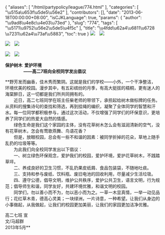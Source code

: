 {
    "aliases": [
        "/html/partypolicy/league/774.html"
    ],
    "categories": [
        "\u515a\u653f\u5de5\u56e2"
    ],
    "contributors": [],
    "date": "2013-06-18T00:00:00+08:00",
    "isCJKLanguage": true,
    "params": {
        "author": "\u9ad8\u4e8c\u4e03\u73ed"
    },
    "slug": "774",
    "tags": [
        "\u5171\u9752\u56e2\u5de5\u4f5c"
    ],
    "title": "\u4fdd\u62a4\u6811\u6728  \u7231\u62a4\u73af\u5883",
    "toc": true
}
**![](https://cdn.tfls.online/mirror/full/179b659cf9d76d397f195b45fa3089967a0a5fbc.jpg)　![](https://cdn.tfls.online/mirror/full/58e94dd2565930fa64fce27cda80f22a05822163.jpg)**

**![](https://cdn.tfls.online/mirror/full/e2c6cb3ed5f115bb2fb7a57d7aef64467666a818.jpg)　![](https://cdn.tfls.online/mirror/full/33d7ab0133cde26c32b8b50f8150ed647e5134a2.jpg)**

**![](https://cdn.tfls.online/mirror/full/2bbdc74fe385474a9b45574e275d503394ec0aed.jpg)　![](https://cdn.tfls.online/mirror/full/f0a2c6369edc2f81e25e4f0cad60213715703937.jpg)**

**保护树木  爱护环境  
                  ——高二7班向全校同学发出倡议**

 **野芳发而幽香，佳木秀而繁阴。这就是我们的学校——小外，一个干净整洁，环境优美的校园。漫步其中，有五彩缤纷的月季，有高大挺拔的梧桐，更有迷人的海棠醉日，这一切都是我们所共同拥有的。  
　　近日，高二七班同学在班主任柴老师的带领下，承担起给树木做标牌的任务。从资料的搜集诗句的查找和筛选，再到挂绳的编织，凝聚了全体同学的智慧和汗水。每一位同学都积极参与，通过这次活动，不仅增强了同学们的环保意识，更培养了同学们的热爱大自然的情感。  
　　绿色生命是我们这个家园的主体，没有花草树木怎么会有滋润清新的空气，没有花草树木，怎会有莺歌燕舞、鸟语花香？  
　　但是，放眼校园，总会有一些不和谐的因素：被同学折掉的花朵，草地上随手乱扔的垃圾等等。  
　　为此我们向全校同学发出以下倡议：  
　　一、树立绿色环保观念，爱护我们的校园，爱护环境，爱护花草树木，不践踏草坪。  
　　二、养成良好的卫生习惯，不乱扔果皮纸屑、食品包装袋，不随地吐痰。  
　　三、支持和参与废纸、饮料瓶、废旧电池的回收利用，尽量减少生活垃圾。  
　　四、遵守公德，倡导文明，维护公共秩序，爱护公共卫生，语言文明，行为规范；倡导师生和谐，同学友好，共建环境优雅，和谐文明的校园。  
　　同学们，勿以善小而不为，勿以恶小而为之。一草一木显真情，一举一动见品行；花红草木青，德高心灵美；一块绿洲，一片诗意，一种希望。让我们从身边的小事做起，从我做起，让我们的校园更加美丽，让我们的家园更加洁净优雅。  


高二七班 宣  
文/马超群  
2013年5月**